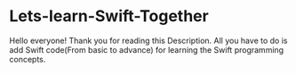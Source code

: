 # Lets-learn-Swift-Together
Hello everyone! Thank you for reading this Description. All you have to do is add Swift code(From basic to advance) for learning the Swift programming concepts.
